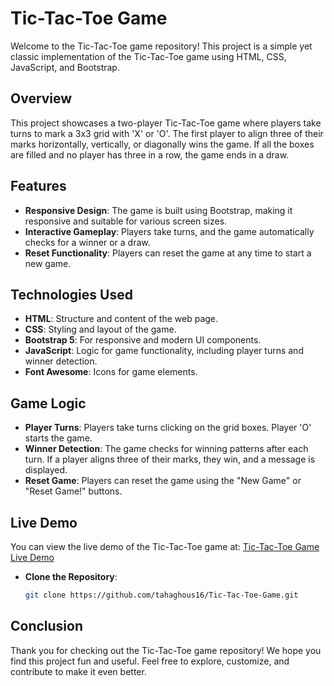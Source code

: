 # Tic-Tac-Toe Game

Welcome to the Tic-Tac-Toe game repository! This project is a simple yet classic implementation of the Tic-Tac-Toe game using HTML, CSS, JavaScript, and Bootstrap.

## Overview

This project showcases a two-player Tic-Tac-Toe game where players take turns to mark a 3x3 grid with 'X' or 'O'. The first player to align three of their marks horizontally, vertically, or diagonally wins the game. If all the boxes are filled and no player has three in a row, the game ends in a draw.

## Features

- **Responsive Design**: The game is built using Bootstrap, making it responsive and suitable for various screen sizes.
- **Interactive Gameplay**: Players take turns, and the game automatically checks for a winner or a draw.
- **Reset Functionality**: Players can reset the game at any time to start a new game.

## Technologies Used

- **HTML**: Structure and content of the web page.
- **CSS**: Styling and layout of the game.
- **Bootstrap 5**: For responsive and modern UI components.
- **JavaScript**: Logic for game functionality, including player turns and winner detection.
- **Font Awesome**: Icons for game elements.

## Game Logic

- **Player Turns**: Players take turns clicking on the grid boxes. Player 'O' starts the game.
- **Winner Detection**: The game checks for winning patterns after each turn. If a player aligns three of their marks, they win, and a message is displayed.
- **Reset Game**: Players can reset the game using the "New Game" or "Reset Game!" buttons.

## Live Demo

You can view the live demo of the Tic-Tac-Toe game at: [Tic-Tac-Toe Game Live Demo](https://your-live-demo-link.com)


- **Clone the Repository**:

   ```bash
   git clone https://github.com/tahaghous16/Tic-Tac-Toe-Game.git

## Conclusion

Thank you for checking out the Tic-Tac-Toe game repository! We hope you find this project fun and useful. Feel free to explore, customize, and contribute to make it even better.






